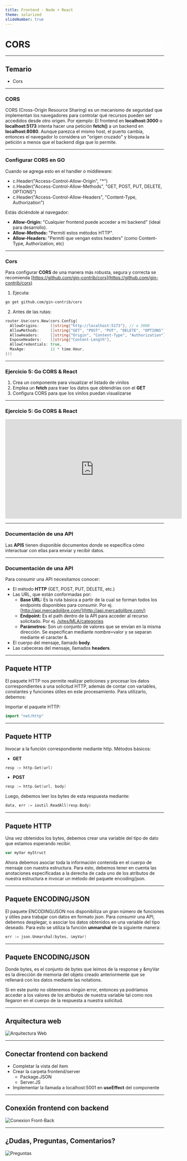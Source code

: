 ```yaml
---
title: Frontend - Node + React
theme: solarized
slideNumber: true
---
```


# CORS

<style>
h1 {
  background-color: rgba(255,255,255,.7);
}

.small{
	font-size: 0.2em
}
</style>

---

## Temario
- Cors

---

### CORS

CORS (Cross-Origin Resource Sharing) es un mecanismo de seguridad que implementan los navegadores para controlar qué recursos pueden ser accedidos desde otro origen.
Por ejemplo: El frontend en **localhost:3000** o **localhost:5173**  intenta hacer una petición **fetch()** a un backend en **localhost:8080**. Aunque parezca el mismo host, el puerto cambia, entonces el navegador lo considera un "origen cruzado" y bloquea la petición a menos que el backend diga que lo permite.

---

### Configurar CORS en GO

<!-- .slide: style="font-size: 0.80em" -->

Cuando se agrega esto en el handler o middleware:
- c.Header("Access-Control-Allow-Origin", "*")
- c.Header("Access-Control-Allow-Methods", "GET, POST, PUT, DELETE, OPTIONS")
- c.Header("Access-Control-Allow-Headers", "Content-Type, Authorization")

Estás diciéndole al navegador:
- **Allow-Origin:** "Cualquier frontend puede acceder a mi backend" (ideal para desarrollo).
- **Allow-Methods:** "Permití estos métodos HTTP".
- **Allow-Headers:** "Permití que vengan estos headers" (como Content-Type, Authorization, etc)

---

### Cors

<!-- .slide: style="font-size: 0.90em" -->

Para configurar **CORS** de una manera más robusta, segura y correcta se recomienda [https://github.com/gin-contrib/cors](https://github.com/gin-contrib/cors)

1. Ejecuta:
```bash
go get github.com/gin-contrib/cors
```
2. Antes de las rutas:
```go
router.Use(cors.New(cors.Config{
  AllowOrigins:     []string{"http://localhost:5173"}, // o 3000
  AllowMethods:     []string{"GET", "POST", "PUT", "DELETE", "OPTIONS"},
  AllowHeaders:     []string{"Origin", "Content-Type", "Authorization"},
  ExposeHeaders:    []string{"Content-Length"},
  AllowCredentials: true,
  MaxAge:           12 * time.Hour,
}))
```

---

### Ejercicio 5: Go CORS & React

1. Crea un componente para visualizar el listado de vinilos
2. Emplea un **fetch** para traer los datos que obtendrias con el **GET**
2. Configura CORS para que los vinilos puedan visualizarse

---

### Ejercicio 5: Go CORS & React

<iframe width="560" height="315" src="https://www.youtube.com/embed/cqt28QG9-PE?si=ELgKoqUI4WLWz8E6" title="YouTube video player" frameborder="0" allow="accelerometer; autoplay; clipboard-write; encrypted-media; gyroscope; picture-in-picture; web-share" referrerpolicy="strict-origin-when-cross-origin" allowfullscreen></iframe>

---

### Documentación de una API

Las **APIS** tienen disponible documentos donde se especifica cómo interactuar con ellas para enviar y recibir datos.

---

### Documentación de una API

<!-- .slide: style="font-size: 0.80em" -->

Para consumir una API necesitamos conocer:

- El método **HTTP** (GET, POST, PUT, DELETE, etc.)
- Las URL, que están conformadas por:
  - **Base URL:** Es la ruta básica a partir de la cual se forman todos los endpoints disponibles para consumir. Por ej. [http://api.mercadolibre.com/](http://api.mercadolibre.com/)
  - **Endpoint:** Es el path dentro de la API para acceder al recurso solicitado. Por ej. [/sites/MLA/categories]()
  - **Parámetros:** Son un conjunto de valores que se envían en la misma dirección. Se especifican mediante nombre=valor y se separan mediante el caracter &.
- El cuerpo del mensaje, llamado **body**.
- Las cabeceras del mensaje, llamados **headers**.

---

## Paquete HTTP

El paquete HTTP nos permite realizar peticiones y procesar los datos correspondientes a una solicitud HTTP, además de contar con variables, constantes y funciones útiles en este procesamiento. Para utilizarlo, debemos:

Importar el paquete HTTP:

```go
import "net/http"
```

---

## Paquete HTTP

<!-- .slide: style="font-size: 0.80em" -->

Invocar a la función correspondiente mediante http. Métodos básicos:

- **GET**

```go
resp := http.Get(url)
```

- **POST**

```go
resp := http.Get(url, body)
```

Luego, debemos leer los bytes de esta respuesta mediante:

```go
data, err := ioutil.ReadAll(resp.Body)
```

---

## Paquete HTTP

Una vez obtenidos los bytes, debemos crear una variable del tipo de dato que estamos esperando recibir.

```go
var myVar myStruct
```

Ahora debemos asociar toda la información contenida en el cuerpo de mensaje con nuestra estructura. Para esto, debemos tener en cuenta las anotaciones especificadas a la derecha de cada uno de los atributos de nuestra estructura e invocar un método del paquete encoding/json.

---

## Paquete ENCODING/JSON

El paquete ENCODING/JSON nos disponibiliza un gran número de funciones y útiles para trabajar con datos en formato json.
Para consumir una API, debemos desplegar, o asociar los datos obtenidos en una variable del tipo deseado. Para esto se utiliza la función **unmarshal** de la siguiente manera:

```go
err := json.Unmarshal(bytes, &myVar)
```

---

## Paquete ENCODING/JSON

Donde bytes, es el conjunto de bytes que leímos de la response y &myVar es la dirección de memoria del objeto creado anteriormente que se rellenará con los datos mediante las notations.

Si en este punto no obtenemos ningún error, entonces ya podríamos acceder a los valores de los atributos de nuestra variable tal como nos llegaron en el cuerpo de la respuesta a nuestra solicitud.

---

## Arquitectura web

![Arquitectura Web](images/react/arquitetcura.png)

---

## Conectar frontend con backend

- Completar la vista del ítem
- Crear la carpeta frontend/server
  - Package.JSON
  - Server.JS
- Implementar la llamada a localhost:5001 en **useEffect** del componente

---

## Conexión frontend con backend

![Conexion Front-Back](images/react/conexion-front-back.png)

---

## ¿Dudas, Preguntas, Comentarios?

![Preguntas](images/pregunta.gif)
